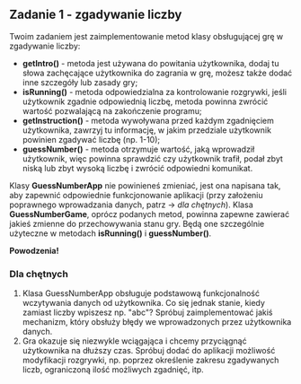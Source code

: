 ## Zadanie 1 - zgadywanie liczby

Twoim zadaniem jest zaimplementowanie metod klasy obsługującej grę w zgadywanie liczby:

- **getIntro()** - metoda jest używana do powitania użytkownika, dodaj tu słowa zachęcające użytkownika do zagrania w
  grę, możesz także dodać inne szczegóły lub zasady gry;
- **isRunning()** - metoda odpowiedzialna za kontrolowanie rozgrywki, jeśli użytkownik zgadnie odpowiednią liczbę,
  metoda powinna zwrócić wartość pozwalającą na zakończenie programu;
- **getInstruction()** - metoda wywoływana przed każdym zgadnięciem użytkownika, zawrzyj tu informację, w jakim
  przedziale użytkownik powinien zgadywać liczbę (np. 1-10);
- **guessNumber()** - metoda otrzymuje wartość, jaką wprowadził użytkownik, więc powinna sprawdzić czy użytkownik
  trafił, podał zbyt niską lub zbyt wysoką liczbę i zwrócić odpowiedni komunikat.

Klasy **GuessNumberApp** nie powinieneś zmieniać, jest ona napisana tak, aby zapewnić odpowiednie funkcjonowanie
aplikacji (przy założeniu poprawnego wprowadzania danych, patrz -> <em>dla chętnych</em>).
Klasa **GuessNumberGame**, oprócz podanych metod, powinna zapewne zawierać jakieś zmienne do przechowywania stanu gry.
Będą one szczególnie użyteczne w metodach **isRunning()** i **guessNumber()**.

**Powodzenia!**

### Dla chętnych

1. Klasa GuessNumberApp obsługuje podstawową funkcjonalność wczytywania danych od użytkownika. Co się jednak stanie,
   kiedy zamiast liczby wpiszesz np. "abc"? Spróbuj zaimplementować jakiś mechanizm, który obsłuży błędy we
   wprowadzonych przez użytkownika danych.
2. Gra okazuje się niezwykle wciągająca i chcemy przyciągnąć użytkownika na dłuższy czas. Spróbuj dodać do aplikacji
   możliwość modyfikacji rozgrywki, np. poprzez określenie zakresu zgadywanych liczb, ograniczoną ilość możliwych
   zgadnięć, itp.
